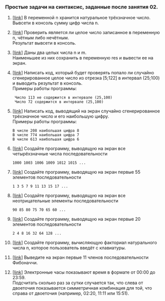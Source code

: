 ### Простые задачи на синтаксис, заданные после занятия 02.

01. [[link]](ex01) В переменной n хранится натуральное трёхзначное число.  
    Вывсети в консоль сумму цифр числа n.    

02. [[link]](ex02) Проверить является ли целое число записанное в переменную n, чётным либо нечётным.  
    Результат вывсети в консоль.
03. [[link]](ex03) Даны два целых числа n и m.  
    Наименьшее из них сохранить в переменную res и вывести ее на экран.
04. [[link]](ex04) Написать код, который будет проверять попало ли случайно сгенерированное целое число 
    из отрезка \[5;122\] в интервал (25;100) и выводить результат в консоль.  
    Примеры работы программы:
    
         Число 113 не содержится в интервале (25,100)
         Число 72 содержится в интервале (25,100)
05. [[link]](ex05) Написать код, выводящий на экран случайно сгенерированное трёхзначное число 
    и его наибольшую цифру.  
    Примеры работы программы:
    
        В числе 208 наибольшая цифра 8
        В числе 774 наибольшая цифра 7
        В числе 613 наибольшая цифра 6
06. [[link]](ex06) Создайте программу, выводящую на экран все четырёхзначные числа последовательности  
    
        1000 1003 1006 1009 1012 1015 ...
07. [[link]](ex07) Создайте программу, выводящую на экран первые 55 элементов последовательности
    
        1 3 5 7 9 11 13 15 17 ...

08. [[link]](ex08) Создайте программу, выводящую на экран все неотрицательные элементы последовательности

        90 85 80 75 70 65 60 ...
09. [[link]](ex09) Создайте программу, выводящую на экран первые 20 элементов последовательности  
        
        2 4 8 16 32 64 128 ...

10. [[link]](ex10) Создайте программу, вычисляющую факториал натурального числа n,
    которое пользователь введёт с клавиатуры.
11. [[link]](ex11) Выведите на экран первые 11 членов последовательности Фибоначчи. 
12. [[link]](ex12) Электронные часы показывают время в формате от 00:00 до 23:59.  
    Подсчитать сколько раз за сутки случается так, что слева от двоеточия показывается симметричная комбинация для той, 
    что справа от двоеточия (например, 02:20, 11:11 или 15:51).